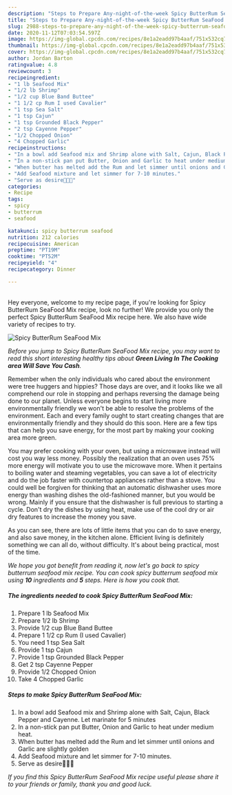 ```yaml
---
description: "Steps to Prepare Any-night-of-the-week Spicy ButterRum SeaFood Mix"
title: "Steps to Prepare Any-night-of-the-week Spicy ButterRum SeaFood Mix"
slug: 2988-steps-to-prepare-any-night-of-the-week-spicy-butterrum-seafood-mix
date: 2020-11-12T07:03:54.597Z
image: https://img-global.cpcdn.com/recipes/8e1a2eadd97b4aaf/751x532cq70/spicy-butterrum-seafood-mix-recipe-main-photo.jpg
thumbnail: https://img-global.cpcdn.com/recipes/8e1a2eadd97b4aaf/751x532cq70/spicy-butterrum-seafood-mix-recipe-main-photo.jpg
cover: https://img-global.cpcdn.com/recipes/8e1a2eadd97b4aaf/751x532cq70/spicy-butterrum-seafood-mix-recipe-main-photo.jpg
author: Jordan Barton
ratingvalue: 4.8
reviewcount: 3
recipeingredient:
- "1 lb Seafood Mix"
- "1/2 lb Shrimp"
- "1/2 cup Blue Band Buttee"
- "1 1/2 cp Rum I used Cavalier"
- "1 tsp Sea Salt"
- "1 tsp Cajun"
- "1 tsp Grounded Black Pepper"
- "2 tsp Cayenne Pepper"
- "1/2 Chopped Onion"
- "4 Chopped Garlic"
recipeinstructions:
- "In a bowl add Seafood mix and Shrimp alone with Salt, Cajun, Black Pepper and Cayenne. Let marinate for 5 minutes"
- "In a non-stick pan put Butter, Onion and Garlic to heat under medium heat."
- "When butter has melted add the Rum and let simmer until onions and Garlic are slightly golden"
- "Add Seafood mixture and let simmer for 7-10 minutes."
- "Serve as desire🥰🤤🤤"
categories:
- Recipe
tags:
- spicy
- butterrum
- seafood

katakunci: spicy butterrum seafood 
nutrition: 212 calories
recipecuisine: American
preptime: "PT19M"
cooktime: "PT52M"
recipeyield: "4"
recipecategory: Dinner

---
```

<br>
Hey everyone, welcome to my recipe page, if you're looking for Spicy ButterRum SeaFood Mix recipe, look no further! We provide you only the perfect Spicy ButterRum SeaFood Mix recipe here. We also have wide variety of recipes to try.
<br>


![Spicy ButterRum SeaFood Mix](https://img-global.cpcdn.com/recipes/8e1a2eadd97b4aaf/751x532cq70/spicy-butterrum-seafood-mix-recipe-main-photo.jpg)

<i>Before you jump to Spicy ButterRum SeaFood Mix recipe, you may want to read this short interesting healthy tips about 
<strong>Green Living In The Cooking area Will Save You Cash</strong>.</i>
</br>

Remember when the only individuals who cared about the environment were tree huggers and hippies? Those days are over, and it looks like we all comprehend our role in stopping and perhaps reversing the damage being done to our planet. Unless everyone begins to start living more environmentally friendly we won't be able to resolve the problems of the environment. Each and every family ought to start creating changes that are environmentally friendly and they should do this soon. Here are a few tips that can help you save energy, for the most part by making your cooking area more green.

You may prefer cooking with your oven, but using a microwave instead will cost you way less money. Possibly the realization that an oven uses 75% more energy will motivate you to use the microwave more. When it pertains to boiling water and steaming vegetables, you can save a lot of electricity and do the job faster with countertop appliances rather than a stove. You could well be forgiven for thinking that an automatic dishwasher uses more energy than washing dishes the old-fashioned manner, but you would be wrong. Mainly if you ensure that the dishwasher is full previous to starting a cycle. Don't dry the dishes by using heat, make use of the cool dry or air dry features to increase the money you save.

As you can see, there are lots of little items that you can do to save energy, and also save money, in the kitchen alone. Efficient living is definitely something we can all do, without difficulty. It's about being practical, most of the time.


<i>We hope you got benefit from reading it, now let's go back to spicy butterrum seafood mix recipe. You can cook spicy butterrum seafood mix using <strong>10</strong> ingredients and <strong>5</strong> steps. Here is how you cook that.
</i>

##### The ingredients needed to cook Spicy ButterRum SeaFood Mix:

1. Prepare 1 lb Seafood Mix
1. Prepare 1/2 lb Shrimp
1. Provide 1/2 cup Blue Band Buttee
1. Prepare 1 1/2 cp Rum (I used Cavalier)
1. You need 1 tsp Sea Salt
1. Provide 1 tsp Cajun
1. Provide 1 tsp Grounded Black Pepper
1. Get 2 tsp Cayenne Pepper
1. Provide 1/2 Chopped Onion
1. Take 4 Chopped Garlic


##### Steps to make Spicy ButterRum SeaFood Mix:

1. In a bowl add Seafood mix and Shrimp alone with Salt, Cajun, Black Pepper and Cayenne. Let marinate for 5 minutes
1. In a non-stick pan put Butter, Onion and Garlic to heat under medium heat.
1. When butter has melted add the Rum and let simmer until onions and Garlic are slightly golden
1. Add Seafood mixture and let simmer for 7-10 minutes.
1. Serve as desire🥰🤤🤤


<i>If you find this Spicy ButterRum SeaFood Mix recipe useful please share it to your friends or family, thank you and good luck.</i>
